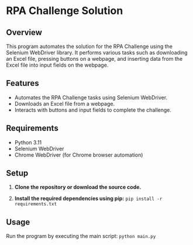 # RPA Challenge Solution

## Overview

This program automates the solution for the RPA Challenge using the Selenium WebDriver library. It performs various tasks such as downloading an Excel file, pressing buttons on a webpage, and inserting data from the Excel file into input fields on the webpage.

## Features

- Automates the RPA Challenge tasks using Selenium WebDriver.
- Downloads an Excel file from a webpage.
- Interacts with buttons and input fields to complete the challenge.

## Requirements

- Python 3.11
- Selenium WebDriver
- Chrome WebDriver (for Chrome browser automation)

## Setup

1. **Clone the repository or download the source code.**

2. **Install the required dependencies using pip:** ```pip install -r requirements.txt```

## Usage

Run the program by executing the main script: ```python main.py```
